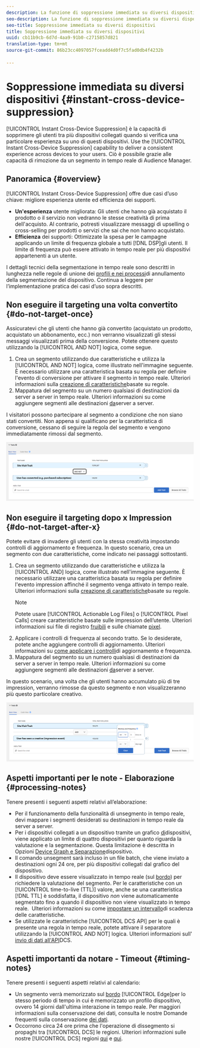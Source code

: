 ```yaml
---
description: La funzione di soppressione immediata su diversi dispositivi consente di eliminare gli utenti per i diversi dispositivi a cui sono associati, dopo il verificarsi di una specifica esperienza su uno di tali dispositivi. Questa funzione consente di fornire a un utente un’esperienza coerente su tutti i suoi dispositivi. Ciò è possibile grazie alle capacità di rimozione da un segmento in tempo reale di Audience Manager.
seo-description: La funzione di soppressione immediata su diversi dispositivi consente di eliminare gli utenti per i diversi dispositivi a cui sono associati, dopo il verificarsi di una specifica esperienza su uno di tali dispositivi. Questa funzione consente di fornire a un utente un’esperienza coerente su tutti i suoi dispositivi. Ciò è possibile grazie alle capacità di rimozione da un segmento in tempo reale di Audience Manager.
seo-title: Soppressione immediata su diversi dispositivi
title: Soppressione immediata su diversi dispositivi
uuid: cb11b9cb-6d7d-4aa9-91b0-c2715857d821
translation-type: tm+mt
source-git-commit: 86b23cc4097057fceadd4d0f7c5fad0db4f4232b

---
```



# Soppressione immediata su diversi dispositivi {#instant-cross-device-suppression}

[!UICONTROL Instant Cross-Device Suppression] è la capacità di sopprimere gli utenti tra più dispositivi collegati quando si verifica una particolare esperienza su uno di questi dispositivi. Use the [!UICONTROL Instant Cross-Device Suppression] capability to deliver a consistent experience across devices to your users. Ciò è possibile grazie alle capacità di rimozione da un segmento in tempo reale di Audience Manager.

## Panoramica {#overview}

[!UICONTROL Instant Cross-Device Suppression] offre due casi d’uso chiave: migliore esperienza utente ed efficienza dei supporti.

* **Un'esperienza** utente migliorata: Gli utenti che hanno già acquistato il prodotto o il servizio non vedranno le stesse creatività di prima dell'acquisto. Al contrario, potresti visualizzare messaggi di upselling o cross-selling per prodotti o servizi che sai che non hanno acquistato.
* **Efficienza** dei supporti: Ottimizzate la spesa per le campagne applicando un limite di frequenza globale a tutti [!DNL DSP]gli utenti. Il limite di frequenza può essere attivato in tempo reale per più dispositivi appartenenti a un utente.

I dettagli tecnici della segmentazione in tempo reale sono descritti in lunghezza nelle regole di unione dei [profili e nei processi](../../features/profile-merge-rules/merge-rule-unsegment.md)di annullamento della segmentazione del dispositivo. Continua a leggere per l’implementazione pratica dei casi d’uso sopra descritti.

## Non eseguire il targeting una volta convertito {#do-not-target-once}

Assicuratevi che gli utenti che hanno già convertito (acquistato un prodotto, acquistato un abbonamento, ecc.) non verranno visualizzati gli stessi messaggi visualizzati prima della conversione. Potete ottenere questo utilizzando la [!UICONTROL AND NOT] logica, come segue.

1. Crea un segmento utilizzando due caratteristiche e utilizza la [!UICONTROL AND NOT] logica, come illustrato nell'immagine seguente. È necessario utilizzare una caratteristica basata su regola per definire l'evento di conversione per attivare il segmento in tempo reale. Ulteriori informazioni sulla [creazione di caratteristiche](../../features/traits/create-onboarded-rule-based-traits.md#create-rules-based-or-onboarded-traits)basate su regole.
1. Mappatura del segmento su un numero qualsiasi di destinazioni da server a server in tempo reale. Ulteriori informazioni su come aggiungere segmenti alle destinazioni [da](../../features/destinations/add-edit-segments.md)server a server.

I visitatori possono partecipare al segmento a condizione che non siano stati convertiti. Non appena si qualificano per la caratteristica di conversione, cessano di seguire la regola del segmento e vengono immediatamente rimossi dal segmento.

![](assets/and_not_use_case.png)

## Non eseguire il targeting dopo x Impression {#do-not-target-after-x}

Potete evitare di invadere gli utenti con la stessa creatività impostando controlli di aggiornamento e frequenza. In questo scenario, crea un segmento con due caratteristiche, come indicato nei passaggi sottostanti.

1. Crea un segmento utilizzando due caratteristiche e utilizza la [!UICONTROL AND] logica, come illustrato nell'immagine seguente. È necessario utilizzare una caratteristica basata su regola per definire l'evento impression affinché il segmento venga attivato in tempo reale. Ulteriori informazioni sulla [creazione di caratteristiche](../../features/traits/create-onboarded-rule-based-traits.md#create-rules-based-or-onboarded-traits)basate su regole.
   >[!NOTE]
   >
   >Potete usare [!UICONTROL Actionable Log Files] o [!UICONTROL Pixel Calls] creare caratteristiche basate sulle impression dell’utente. Ulteriori informazioni sui file di registro [fruibili](../../integration/media-data-integration/actionable-log-files.md) e sulle chiamate [pixel](../../integration/media-data-integration/impression-data-pixels.md).
1. Applicare i controlli di frequenza al secondo tratto. Se lo desiderate, potete anche aggiungere controlli di aggiornamento. Ulteriori informazioni su [come applicare i controlli](../../features/segments/recency-and-frequency.md)di aggiornamento e frequenza.
1. Mappatura del segmento su un numero qualsiasi di destinazioni da server a server in tempo reale. Ulteriori informazioni su come aggiungere segmenti alle destinazioni [da](../../features/destinations/add-edit-segments.md)server a server.

In questo scenario, una volta che gli utenti hanno accumulato più di tre impression, verranno rimosse da questo segmento e non visualizzeranno più questo particolare creativo.

![](assets/impressions_use_case.png)

## Aspetti importanti per le note - Elaborazione {#processing-notes}

Tenere presenti i seguenti aspetti relativi all’elaborazione:

* Per il funzionamento della funzionalità di unsegmento in tempo reale, devi mappare i segmenti desiderati su destinazioni in tempo reale da server a server.
* Per i dispositivi collegati a un dispositivo tramite un grafico [di](../../features/profile-merge-rules/profile-link-use-case.md#recommendations)dispositivi, viene applicato un limite di quattro dispositivi per quanto riguarda la valutazione e la segmentazione. Questa limitazione è descritta in Opzioni [Device Graph e Separazione](../../features/profile-merge-rules/merge-rule-unsegment.md#device-graph-options-unsegmentation)dispositivo. &#x200B;
* Il comando unsegment sarà incluso in un file batch, che viene inviato a destinazioni ogni 24 ore, per più dispositivi collegati dal grafico del dispositivo.
* Il dispositivo deve essere visualizzato in tempo reale (sul [bordo](../../reference/system-components/components-edge.md)) per richiedere la valutazione del segmento. Per le caratteristiche con un [!UICONTROL time-to-live (TTL)] valore, anche se una caratteristica [!DNL TTL] è soddisfatta, il dispositivo *non* viene automaticamente segmentato fino a quando il dispositivo non viene visualizzato in tempo reale. &#x200B; Ulteriori informazioni su come [impostare un intervallo](../../features/traits/create-onboarded-rule-based-traits.md#set-expiration-interval)di scadenza delle caratteristiche.
* Se utilizzate le caratteristiche [!UICONTROL DCS API] per le quali è presente una regola in tempo reale, potete attivare il separatore utilizzando la [!UICONTROL AND NOT] logica. Ulteriori informazioni sull' [invio di dati all'API](../../api/dcs-intro/dcs-event-calls/dcs-url-send.md)DCS. &#x200B;

## Aspetti importanti da notare - Timeout {#timing-notes}

Tenere presenti i seguenti aspetti relativi al calendario:

* Un segmento verrà memorizzato sul [bordo](../../reference/system-components/components-edge.md) [!UICONTROL Edge]per lo stesso periodo di tempo in cui è memorizzato un profilo dispositivo, ovvero 14 giorni dall'ultima interazione in tempo reale. Per maggiori informazioni sulla conservazione dei dati, consulta le nostre Domande frequenti sulla conservazione [dei dati](../../faq/faq-privacy.md#data-retention-faq).
* Occorrono circa 24 ore prima che l'operazione di dissegmento si propaghi tra [!UICONTROL DCS] le regioni. Ulteriori informazioni sulle nostre [!UICONTROL DCS] regioni [qui](../../reference/system-components/components-data-collection.md) e [qui](../../api/dcs-intro/dcs-api-reference/dcs-regions.md).